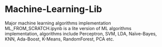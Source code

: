 # Machine-Learning-Lib
Major machine learning algorithms implementation
ML_FROM_SCRATCH.ipynb is a lite version of ML algorithms implementation, algorithms include Perceptron, SVM, LDA, Naïve-Bayes, KNN, Ada-Boost, K-Means, RandomForest, PCA etc.
